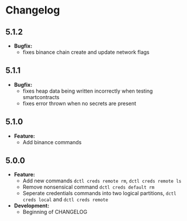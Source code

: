 # Changelog


## 5.1.2

- **Bugfix:**
  - fixes binance chain create and update network flags


## 5.1.1

- **Bugfix:**
  - fixes heap data being written incorrectly when testing smartcontracts
  - fixes error thrown when no secrets are present


## 5.1.0

- **Feature:**
  - Add binance commands

## 5.0.0

- **Feature:**
  - Add new commands `dctl creds remote rm`, `dctl creds remote ls`
  - Remove nonsensical command `dctl creds default rm`
  - Seperate credentials commands into two logical partitions, `dctl creds local` and `dctl creds remote`
- **Development:**
  - Beginning of CHANGELOG
